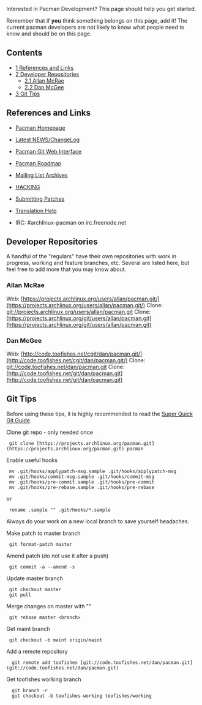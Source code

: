 Interested in Pacman Development? This page should help you get started.

Remember that if **you** think something belongs on this page, add it! The current pacman developers are not likely to know what people need to know and should be on this page.

## Contents

*   [1 References and Links](#References_and_Links)
*   [2 Developer Repositories](#Developer_Repositories)
    *   [2.1 Allan McRae](#Allan_McRae)
    *   [2.2 Dan McGee](#Dan_McGee)
*   [3 Git Tips](#Git_Tips)

## References and Links

*   [Pacman Homepage](https://archlinux.org/pacman/)
*   [Latest NEWS/ChangeLog](https://projects.archlinux.org/pacman.git/plain/NEWS?id=HEAD)
*   [Pacman Git Web Interface](https://projects.archlinux.org/pacman.git/)
*   [Pacman Roadmap](/index.php/Pacman_Roadmap "Pacman Roadmap")

*   [Mailing List Archives](https://mailman.archlinux.org/pipermail/pacman-dev/)

*   [HACKING](https://archlinux.org/pacman/HACKING.html)
*   [Submitting Patches](https://archlinux.org/pacman/submitting-patches.html)
*   [Translation Help](https://archlinux.org/pacman/translation-help.html)

*   IRC: #archlinux-pacman on irc.freenode.net

## Developer Repositories

A handful of the "regulars" have their own repositories with work in progress, working and feature branches, etc. Several are listed here, but feel free to add more that you may know about.

### Allan McRae

Web: [https://projects.archlinux.org/users/allan/pacman.git/](https://projects.archlinux.org/users/allan/pacman.git/)
Clone: [git://projects.archlinux.org/users/allan/pacman.git](git://projects.archlinux.org/users/allan/pacman.git)
Clone: [https://projects.archlinux.org/git/users/allan/pacman.git](https://projects.archlinux.org/git/users/allan/pacman.git)

### Dan McGee

Web: [http://code.toofishes.net/cgit/dan/pacman.git/](http://code.toofishes.net/cgit/dan/pacman.git/)
Clone: [git://code.toofishes.net/dan/pacman.git](git://code.toofishes.net/dan/pacman.git)
Clone: [http://code.toofishes.net/git/dan/pacman.git](http://code.toofishes.net/git/dan/pacman.git)

## Git Tips

Before using these tips, it is highly recommended to read the [Super Quick Git Guide](/index.php/Super_Quick_Git_Guide "Super Quick Git Guide").

Clone git repo - only needed once

```
 git clone [https://projects.archlinux.org/pacman.git](https://projects.archlinux.org/pacman.git) pacman

```

Enable useful hooks

```
 mv .git/hooks/applypatch-msg.sample .git/hooks/applypatch-msg
 mv .git/hooks/commit-msg.sample .git/hooks/commit-msg
 mv .git/hooks/pre-commit.sample .git/hooks/pre-commit
 mv .git/hooks/pre-rebase.sample .git/hooks/pre-rebase

```

or

```
 rename .sample "" .git/hooks/*.sample

```

Always do your work on a new local branch to save yourself headaches.

Make patch to master branch

```
 git format-patch master

```

Amend patch (do not use it after a push)

```
 git commit -a --amend -s

```

Update master branch

```
 git checkout master
 git pull

```

Merge changes on master with "<branch>"

```
 git rebase master <branch>

```

Get maint branch

```
 git checkout -b maint origin/maint

```

Add a remote repository

```
  git remote add toofishes [git://code.toofishes.net/dan/pacman.git](git://code.toofishes.net/dan/pacman.git)

```

Get toofishes working branch

```
  git branch -r
  git checkout -b toofishes-working toofishes/working

```